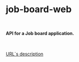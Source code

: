 # job-board-web
<br>
<p>
  <strong>API for a Job board application.</strong>
</p>
<br>

<br>
<a href="https://docs.google.com/spreadsheets/d/1HJCKSsC-EuaFuQVV0RyY-BFVWE9TgtL6ScCUgV8m8ZA/edit?usp=sharing">URL`s description</a>
<br>